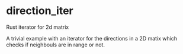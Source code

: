 # direction_iter
Rust iterator for 2d matrix

A trivial example with an iterator for the directions in a 2D matix which checks if neighbouls are in range or not.
